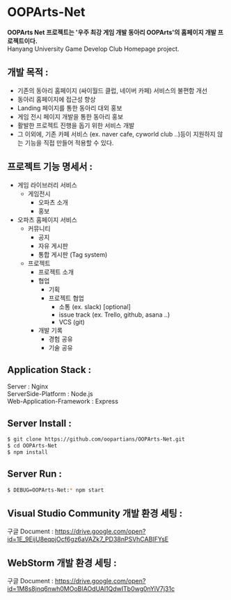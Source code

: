 # OOPArts-Net  

**OOPArts Net 프로젝트는 '우주 최강 게임 개발 동아리 OOPArts'의 홈페이지 개발 프로젝트이다.**  
Hanyang University Game Develop Club Homepage project.

## 개발 목적 :  
- 기존의 동아리 홈페이지 (싸이월드 클럽, 네이버 카페) 서비스의 불편함 개선
- 동아리 홈페이지에 접근성 향상
- Landing 페이지를 통한 동아리 대외 홍보
- 게임 전시 페이지 개발을 통한 동아리 홍보
- 활발한 프로젝트 진행을 돕기 위한 서비스 개발
- 그 이외에, 기존 카페 서비스 (ex. naver cafe, cyworld club ..)등이 지원하지 않는 기능을 직접 만들어 적용할 수 있다.


## 프로젝트 기능 명세서 : 
   * 게임 라이브러리 서비스
      * 게임전시
         * 오파츠 소개
         * 홍보
   * 오파츠 홈페이지 서비스
      * 커뮤니티
         * 공지
         * 자유 게시판
         * 통합 게시판 (Tag system)
      * 프로젝트
         * 프로젝트 소개
         * 협업
            * 기획
            * 프로젝트 협업
               * 소통 (ex. slack) [optional]
               * issue track (ex. Trello, github, asana ..)
               * VCS (git)
         * 개발 기록
            * 경험 공유
            * 기술 공유

## Application Stack : 
Server : Nginx  
ServerSide-Platform : Node.js  
Web-Application-Framework : Express  

## Server Install : 
``` bash
$ git clone https://github.com/oopartians/OOPArts-Net.git
$ cd OOPArts-Net
$ npm install
```

## Server Run : 
``` bash
$ DEBUG=OOPArts-Net:* npm start
```

## Visual Studio Community 개발 환경 세팅 : 
구글 Document : https://drive.google.com/open?id=1E_9EijU8eqpjOcf6gz6aVAZk7_PD38nPSVhCABIFYsE

## WebStorm 개발 환경 세팅 : 
구글 Document : https://drive.google.com/open?id=1M8s8jnq6nwh0MOoBIAOdUAl1QdwITb0wg0nYiV7j31c
